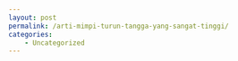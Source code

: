 ```yaml
---
layout: post
permalink: /arti-mimpi-turun-tangga-yang-sangat-tinggi/
categories:
    - Uncategorized
---
```


